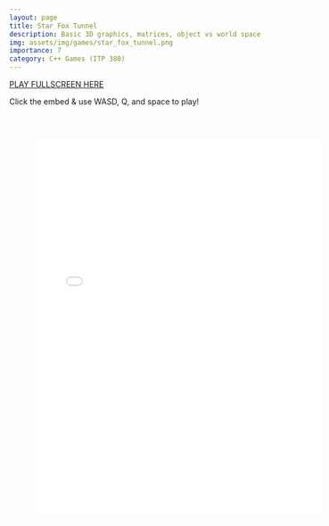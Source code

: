```yaml
---
layout: page
title: Star Fox Tunnel
description: Basic 3D graphics, matrices, object vs world space
img: assets/img/games/star_fox_tunnel.png
importance: 7
category: C++ Games (ITP 380)
---
```


<a href="../../games/star_fox_tunnel.html" target="_blank">PLAY FULLSCREEN HERE</a>

Click the embed & use WASD, Q, and space to play!
<embed type="text/html" src="../../games/star_fox_tunnel.html"   width="120%" height="800" style="transform: scale(0.85)">
